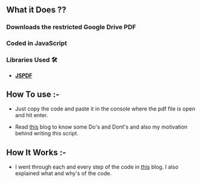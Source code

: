 ## What it Does ??

### Downloads the restricted Google Drive PDF 

### **Coded in JavaScript**

### Libraries Used 🛠  

- **[JSPDF]**

## How To use :-

- Just copy the code and paste it in the console where the pdf file is open and hit enter.

- Read [this](https://javascript.plainenglish.io/how-i-coded-a-script-to-download-the-download-restricted-files-of-google-drive-718e74c55a68) blog to know some Do's and Dont's and also my motivation behind writing this script. 

## How It Works :-

- I went through each and every step of the code in [this](https://mohithgupta.medium.com/how-i-coded-a-script-to-download-the-download-restricted-files-of-google-drive-718e74c55a68) blog. I also explained what and why's of the code.

[JSPDF]: <https://artskydj.github.io/jsPDF/docs/jsPDF.html>

